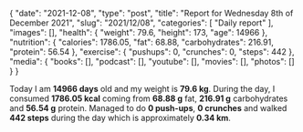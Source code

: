 {
    "date": "2021-12-08",
    "type": "post",
    "title": "Report for Wednesday 8th of December 2021",
    "slug": "2021\/12\/08",
    "categories": [
        "Daily report"
    ],
    "images": [],
    "health": {
        "weight": 79.6,
        "height": 173,
        "age": 14966
    },
    "nutrition": {
        "calories": 1786.05,
        "fat": 68.88,
        "carbohydrates": 216.91,
        "protein": 56.54
    },
    "exercise": {
        "pushups": 0,
        "crunches": 0,
        "steps": 442
    },
    "media": {
        "books": [],
        "podcast": [],
        "youtube": [],
        "movies": [],
        "photos": []
    }
}

Today I am <strong>14966 days</strong> old and my weight is <strong>79.6 kg</strong>. During the day, I consumed <strong>1786.05 kcal</strong> coming from <strong>68.88 g</strong> fat, <strong>216.91 g</strong> carbohydrates and <strong>56.54 g</strong> protein. Managed to do <strong>0 push-ups</strong>, <strong>0 crunches</strong> and walked <strong>442 steps</strong> during the day which is approximately <strong>0.34 km</strong>.
